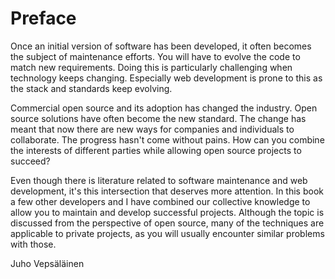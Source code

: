 # Preface

Once an initial version of software has been developed, it often becomes the subject of maintenance efforts. You will have to evolve the code to match new requirements. Doing this is particularly challenging when technology keeps changing. Especially web development is prone to this as the stack and standards keep evolving.

Commercial open source and its adoption has changed the industry. Open source solutions have often become the new standard. The change has meant that now there are new ways for companies and individuals to collaborate. The progress hasn't come without pains. How can you combine the interests of different parties while allowing open source projects to succeed?

Even though there is literature related to software maintenance and web development, it's this intersection that deserves more attention. In this book a few other developers and I have combined our collective knowledge to allow you to maintain and develop successful projects. Although the topic is discussed from the perspective of open source, many of the techniques are applicable to private projects, as you will usually encounter similar problems with those.

Juho Vepsäläinen
